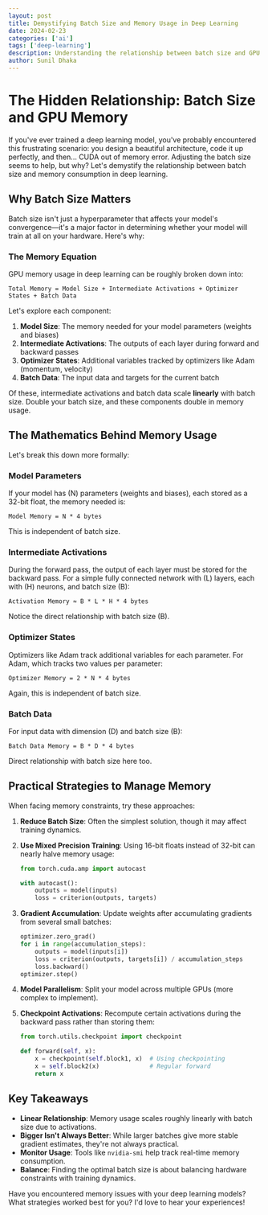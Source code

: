 ```yaml
---
layout: post
title: Demystifying Batch Size and Memory Usage in Deep Learning
date: 2024-02-23
categories: ['ai']
tags: ['deep-learning']
description: Understanding the relationship between batch size and GPU memory
author: Sunil Dhaka
---
```


# The Hidden Relationship: Batch Size and GPU Memory

If you've ever trained a deep learning model, you've probably encountered this frustrating scenario: you design a beautiful architecture, code it up perfectly, and then... CUDA out of memory error. Adjusting the batch size seems to help, but why? Let's demystify the relationship between batch size and memory consumption in deep learning.

## Why Batch Size Matters

Batch size isn't just a hyperparameter that affects your model's convergence—it's a major factor in determining whether your model will train at all on your hardware. Here's why:

### The Memory Equation

GPU memory usage in deep learning can be roughly broken down into:

```
Total Memory = Model Size + Intermediate Activations + Optimizer States + Batch Data
```

Let's explore each component:

1. **Model Size**: The memory needed for your model parameters (weights and biases)
2. **Intermediate Activations**: The outputs of each layer during forward and backward passes
3. **Optimizer States**: Additional variables tracked by optimizers like Adam (momentum, velocity)
4. **Batch Data**: The input data and targets for the current batch

Of these, intermediate activations and batch data scale **linearly** with batch size. Double your batch size, and these components double in memory usage.

## The Mathematics Behind Memory Usage

Let's break this down more formally:

### Model Parameters

If your model has \(N\) parameters (weights and biases), each stored as a 32-bit float, the memory needed is:

```
Model Memory = N * 4 bytes
```

This is independent of batch size.

### Intermediate Activations

During the forward pass, the output of each layer must be stored for the backward pass. For a simple fully connected network with \(L\) layers, each with \(H\) neurons, and batch size \(B\):

```
Activation Memory ≈ B * L * H * 4 bytes
```

Notice the direct relationship with batch size \(B\).

### Optimizer States

Optimizers like Adam track additional variables for each parameter. For Adam, which tracks two values per parameter:

```
Optimizer Memory = 2 * N * 4 bytes
```

Again, this is independent of batch size.

### Batch Data

For input data with dimension \(D\) and batch size \(B\):

```
Batch Data Memory = B * D * 4 bytes
```

Direct relationship with batch size here too.

## Practical Strategies to Manage Memory

When facing memory constraints, try these approaches:

1. **Reduce Batch Size**: Often the simplest solution, though it may affect training dynamics.

2. **Use Mixed Precision Training**: Using 16-bit floats instead of 32-bit can nearly halve memory usage:
   ```python
   from torch.cuda.amp import autocast
   
   with autocast():
       outputs = model(inputs)
       loss = criterion(outputs, targets)
   ```

3. **Gradient Accumulation**: Update weights after accumulating gradients from several small batches:
   ```python
   optimizer.zero_grad()
   for i in range(accumulation_steps):
       outputs = model(inputs[i])
       loss = criterion(outputs, targets[i]) / accumulation_steps
       loss.backward()
   optimizer.step()
   ```

4. **Model Parallelism**: Split your model across multiple GPUs (more complex to implement).

5. **Checkpoint Activations**: Recompute certain activations during the backward pass rather than storing them:
   ```python
   from torch.utils.checkpoint import checkpoint
   
   def forward(self, x):
       x = checkpoint(self.block1, x)  # Using checkpointing
       x = self.block2(x)              # Regular forward
       return x
   ```

## Key Takeaways

- **Linear Relationship**: Memory usage scales roughly linearly with batch size due to activations.
- **Bigger Isn't Always Better**: While larger batches give more stable gradient estimates, they're not always practical.
- **Monitor Usage**: Tools like `nvidia-smi` help track real-time memory consumption.
- **Balance**: Finding the optimal batch size is about balancing hardware constraints with training dynamics.

Have you encountered memory issues with your deep learning models? What strategies worked best for you? I'd love to hear your experiences!

